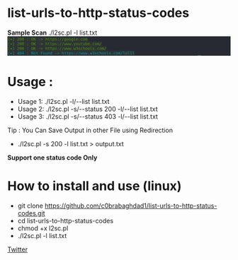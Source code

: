 # list-urls-to-http-status-codes

**Sample Scan** ./l2sc.pl  -l list.txt 
![Sample-Scan](https://github.com/c0brabaghdad1/list-urls-to-http-status-codes/blob/main/images/example.png)



# Usage : 
* Usage 1: ./l2sc.pl -l/--list  list.txt 
* Usage 2: ./l2sc.pl -s/--status 200  -l/--list  list.txt 
* Usage 3: ./l2sc.pl -s/--status 403  -l/--list  list.txt 

Tip : You Can Save Output in other File using Redirection
* ./l2sc.pl -s 200  -l list.txt > output.txt

**Support one status code Only**

# How to install and use (linux)
* git clone https://github.com/c0brabaghdad1/list-urls-to-http-status-codes.git
* cd list-urls-to-http-status-codes
* chmod +x  l2sc.pl 
* ./l2sc.pl  -l list.txt

[Twitter](https://twitter.com/c0brabaghdad1)


